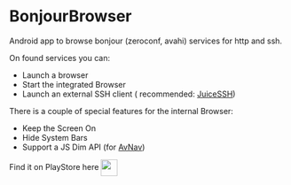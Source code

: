 # BonjourBrowser
Android app to browse bonjour (zeroconf, avahi) services for http and ssh. 

On found services you can:
   * Launch a browser 
   * Start the integrated Browser
   * Launch an external SSH client ( recommended: [JuiceSSH](https://play.google.com/store/apps/details?id=com.sonelli.juicessh&hl=gsw&gl=US))

There is a couple of special features for the internal Browser:
   * Keep the Screen On
   * Hide System Bars
   * Support a JS Dim API (for [AvNav](https://play.google.com/store/apps/details?id=de.wellenvogel.avnav.main&hl=gsw&gl=US))
   
Find it on PlayStore here <a href="https://play.google.com/store/apps/details?id=de.wellenvogel.bonjourbrowser&hl=gsw&gl=US"><img src="https://play-lh.googleusercontent.com/sOV0YDqS3VNhTd4PfLB4PKj89_bbP8MtFHCVydjSp1-zLMyc8LB_z_HFVsZQEFgINQ=s180-rw" width="30" align="center"/>

